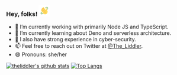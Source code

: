 ### Hey, folks! <img src="https://raw.githubusercontent.com/theliddler/theliddler/master/wave.gif" width="30px">

- 🔭 I’m currently working with primarily Node JS and TypeScript.
- 🌱 I’m currently learning about Deno and serverless architecture.
- 💬 I also have strong experience in cyber-security.
- 📫 Feel free to reach out on Twitter at [@The_Liddler](https://twitter.com/The_Liddler).
- 😄 Pronouns: she/her

[![theliddler's github stats](https://github-readme-stats.vercel.app/api?username=theliddler&count_private=true&show_icons=true&theme=gotham)](https://github.com/anuraghazra/github-readme-stats)
[![Top Langs](https://github-readme-stats.vercel.app/api/top-langs/?username=theliddler)](https://github.com/anuraghazra/github-readme-stats)
